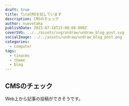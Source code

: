 ```yaml
---
draft: true
title: TinaCMSを試しています
description: CMSのチェック
author: nuovotaka
publishDate: 2023-07-18T15:00:00.000Z
coverSVG: ../../assets/svg/undraw/undraw_blog_post.svg
socialImage: ../../assets/undraw/undraw_blog_post.png
categories:
  - computer
tags:
  - tinacms
  - theme
  - blog
---
```


## CMSのチェック

Web上から記事の投稿ができそうです。
